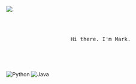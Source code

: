 ![](https://markpersonal.oss-us-east-1.aliyuncs.com/pic/NoCodeRightNow.png)

<p align="center">
  <br>
  <br>
  <br>
  <samp>Hi there. I'm Mark.<br>
  <br>
  <br>
  <br>
  <br>
</p>


![Python](https://img.shields.io/badge/-Python-black?style=flat&logo=python&link=https://github.com/hritik5102)
![Java](https://img.shields.io/badge/Java-black?style=flat&logo=java&logoColor=white&link=https://github.com/hritik5102)
